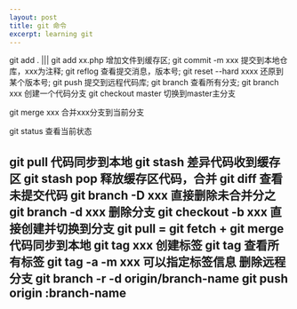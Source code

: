 ```yaml
---
layout: post
title: git 命令
excerpt: learning git
---
```


git add .  |||  git add xx.php 增加文件到缓存区;
git commit -m xxx     提交到本地仓库，xxx为注释;
git reflog         查看提交消息，版本号;
git reset --hard xxxx  还原到某个版本号;
git push           提交到远程代码库;
git branch   	   查看所有分支;
git branch xxx     创建一个代码分支
git checkout  master   切换到master主分支

git merge xxx      合并xxx分支到当前分支

git status 		查看当前状态

git pull 		代码同步到本地
git stash 		差异代码收到缓存区
git stash pop           释放缓存区代码，合并
git diff 		查看未提交代码
git branch -D xxx       直接删除未合并分之
git branch -d xxx       删除分支
git checkout -b xxx     直接创建并切换到分支
git pull  =  git fetch + git merge 代码同步到本地
git tag xxx     	创建标签
git tag                 查看所有标签
git tag -a <tagname> -m xxx   可以指定标签信息
删除远程分支
git branch -r -d origin/branch-name
git push origin :branch-name
-----------------------
